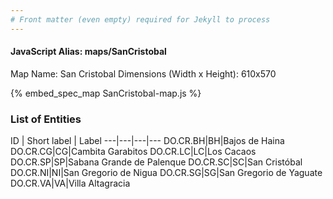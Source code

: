 ```yaml
---
# Front matter (even empty) required for Jekyll to process
---
```


#### JavaScript Alias: maps/SanCristobal

Map Name: San Cristobal
Dimensions (Width x Height): 610x570



{% embed_spec_map SanCristobal-map.js %}

### List of Entities

ID | Short label | Label
---|---|---|---
DO.CR.BH|BH|Bajos de Haina
DO.CR.CG|CG|Cambita Garabitos
DO.CR.LC|LC|Los Cacaos
DO.CR.SP|SP|Sabana Grande de Palenque
DO.CR.SC|SC|San Cristóbal
DO.CR.NI|NI|San Gregorio de Nigua
DO.CR.SG|SG|San Gregorio de Yaguate
DO.CR.VA|VA|Villa Altagracia